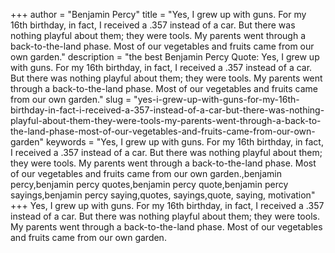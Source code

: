 +++
author = "Benjamin Percy"
title = "Yes, I grew up with guns. For my 16th birthday, in fact, I received a .357 instead of a car. But there was nothing playful about them; they were tools. My parents went through a back-to-the-land phase. Most of our vegetables and fruits came from our own garden."
description = "the best Benjamin Percy Quote: Yes, I grew up with guns. For my 16th birthday, in fact, I received a .357 instead of a car. But there was nothing playful about them; they were tools. My parents went through a back-to-the-land phase. Most of our vegetables and fruits came from our own garden."
slug = "yes-i-grew-up-with-guns-for-my-16th-birthday-in-fact-i-received-a-357-instead-of-a-car-but-there-was-nothing-playful-about-them-they-were-tools-my-parents-went-through-a-back-to-the-land-phase-most-of-our-vegetables-and-fruits-came-from-our-own-garden"
keywords = "Yes, I grew up with guns. For my 16th birthday, in fact, I received a .357 instead of a car. But there was nothing playful about them; they were tools. My parents went through a back-to-the-land phase. Most of our vegetables and fruits came from our own garden.,benjamin percy,benjamin percy quotes,benjamin percy quote,benjamin percy sayings,benjamin percy saying,quotes, sayings,quote, saying, motivation"
+++
Yes, I grew up with guns. For my 16th birthday, in fact, I received a .357 instead of a car. But there was nothing playful about them; they were tools. My parents went through a back-to-the-land phase. Most of our vegetables and fruits came from our own garden.
